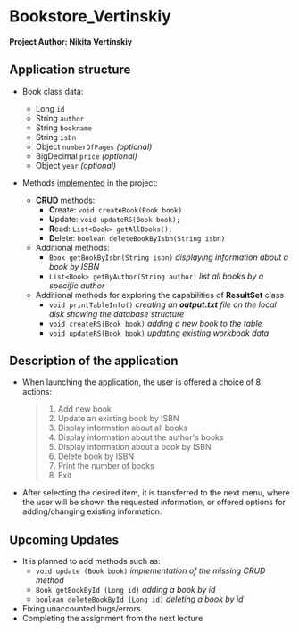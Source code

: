 # Bookstore_Vertinskiy
#### **Project Author**: Nikita Vertinskiy

## Application structure
- Book class data:
  - Long ```id```
  - String ```author```
  - String ```bookname```
  - String ```isbn```
  - Object ```numberOfPages``` *(optional)*
  - BigDecimal ```price``` *(optional)*
  - Object ```year``` *(optional)*


- Methods [implemented](src/implementations/BookDao.java) in the project:
  - **CRUD** methods:
    - **C**reate: ```void createBook(Book book)```
    - **U**pdate: ```void updateRS(Book book);```
    - **R**ead: ```List<Book> getAllBooks();```
    - **D**elete: ```boolean deleteBookByIsbn(String isbn)```
  - Additional methods:
    - ```Book getBookByIsbn(String isbn)``` *displaying information about a book by ISBN*
    - ```List<Book> getByAuthor(String author)``` *list all books by a specific author*
  - Additional methods for exploring the capabilities of **ResultSet** class
    - ```void printTableInfo()``` *сreating an **output.txt** file on the local disk showing the database structure*
    - ```void createRS(Book book)``` *adding a new book to the table*
    - ```void updateRS(Book book)``` *updating existing workbook data*


## Description of the application
- When launching the application, the user is offered a choice of 8 actions:
  > 1. Add new book
  > 2. Update an existing book by ISBN
  > 3. Display information about all books
  > 4. Display information about the author's books
  > 5. Display information about a book by ISBN
  > 6. Delete book by ISBN
  > 7. Print the number of books
  > 0. Exit
       
- After selecting the desired item, it is transferred to the next menu, where the user will be shown the requested information, or offered options for adding/changing existing information.

## Upcoming Updates

- It is planned to add methods such as:
  - ```void update (Book book)``` *implementation of the missing CRUD method*
  - ```Book getBookById (Long id)``` *adding a book by id* 
  - ```boolean deleteBookById (Long id)``` *deleting a book by id*
- Fixing unaccounted bugs/errors
- Completing the assignment from the next lecture